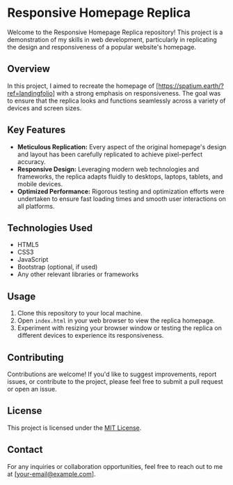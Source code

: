 # Responsive Homepage Replica

Welcome to the Responsive Homepage Replica repository! This project is a demonstration of my skills in web development, particularly in replicating the design and responsiveness of a popular website's homepage.

## Overview

In this project, I aimed to recreate the homepage of [https://spatium.earth/?ref=landingfolio] with a strong emphasis on responsiveness. The goal was to ensure that the replica looks and functions seamlessly across a variety of devices and screen sizes.

## Key Features

- **Meticulous Replication:** Every aspect of the original homepage's design and layout has been carefully replicated to achieve pixel-perfect accuracy.
- **Responsive Design:** Leveraging modern web technologies and frameworks, the replica adapts fluidly to desktops, laptops, tablets, and mobile devices.
- **Optimized Performance:** Rigorous testing and optimization efforts were undertaken to ensure fast loading times and smooth user interactions on all platforms.

## Technologies Used

- HTML5
- CSS3
- JavaScript
- Bootstrap (optional, if used)
- Any other relevant libraries or frameworks

## Usage

1. Clone this repository to your local machine.
2. Open `index.html` in your web browser to view the replica homepage.
3. Experiment with resizing your browser window or testing the replica on different devices to experience its responsiveness.

## Contributing

Contributions are welcome! If you'd like to suggest improvements, report issues, or contribute to the project, please feel free to submit a pull request or open an issue.

## License

This project is licensed under the [MIT License](LICENSE).

## Contact

For any inquiries or collaboration opportunities, feel free to reach out to me at [your-email@example.com].
